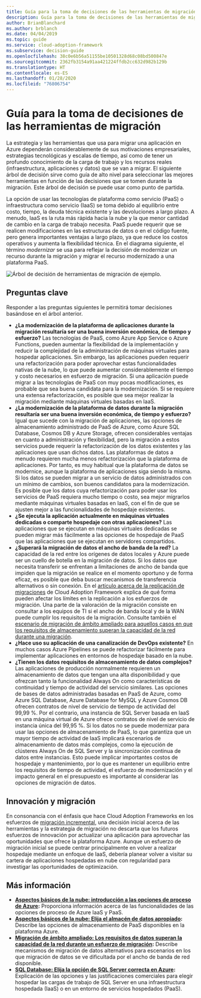 ```yaml
---
title: Guía para la toma de decisiones de las herramientas de migración
description: Guía para la toma de decisiones de las herramientas de migración
author: BrianBlanchard
ms.author: brblanch
ms.date: 04/04/2019
ms.topic: guide
ms.service: cloud-adoption-framework
ms.subservice: decision-guide
ms.openlocfilehash: 38c0e6b56a51155be10501328d68c08bd500847e
ms.sourcegitcommit: 2362fb3154a91aa421224ffdb2cc632d982b129b
ms.translationtype: HT
ms.contentlocale: es-ES
ms.lasthandoff: 01/28/2020
ms.locfileid: "76806754"
---
```

# <a name="migration-tools-decision-guide"></a>Guía para la toma de decisiones de las herramientas de migración

La estrategia y las herramientas que usa para migrar una aplicación en Azure dependerán considerablemente de sus motivaciones empresariales, estrategias tecnológicas y escalas de tiempo, así como de tener un profundo conocimiento de la carga de trabajo y los recursos reales (infraestructura, aplicaciones y datos) que se van a migrar. El siguiente árbol de decisión sirve como guía de alto nivel para seleccionar las mejores herramientas en función de las decisiones que se tomen durante la migración. Este árbol de decisión se puede usar como punto de partida.

La opción de usar las tecnologías de plataforma como servicio (PaaS) o infraestructura como servicio (IaaS) se toma debido al equilibrio entre costo, tiempo, la deuda técnica existente y las devoluciones a largo plazo. A menudo, IaaS es la ruta más rápida hacia la nube y la que menor cantidad de cambio en la carga de trabajo necesita. PaaS puede requerir que se realicen modificaciones en las estructuras de datos o en el código fuente, pero genera importantes ventajas a largo plazo, ya que reduce los costos operativos y aumenta la flexibilidad técnica. En el diagrama siguiente, el término _modernizar_ se usa para reflejar la decisión de modernizar un recurso durante la migración y migrar el recurso modernizado a una plataforma PaaS.

![Árbol de decisión de herramientas de migración de ejemplo.](../../_images/migrate/migration-tools-decision-tree.png)

## <a name="key-questions"></a>Preguntas clave

Responder a las preguntas siguientes le permitirá tomar decisiones basándose en el árbol anterior.

- **¿La modernización de la plataforma de aplicaciones durante la migración resultaría ser una buena inversión económica, de tiempo y esfuerzo?** Las tecnologías de PaaS, como Azure App Service o Azure Functions, pueden aumentar la flexibilidad de la implementación y reducir la complejidad de la administración de máquinas virtuales para hospedar aplicaciones. Sin embargo, las aplicaciones pueden requerir una refactorización para poder aprovechar estas funcionalidades nativas de la nube, lo que puede aumentar considerablemente el tiempo y costo necesarios en esfuerzo de migración. Si una aplicación puede migrar a las tecnologías de PaaS con muy pocas modificaciones, es probable que sea buena candidata para la modernización. Si se requiere una extensa refactorización, es posible que sea mejor realizar la migración mediante máquinas virtuales basadas en IaaS.
- **¿La modernización de la plataforma de datos durante la migración resultaría ser una buena inversión económica, de tiempo y esfuerzo?** Igual que sucede con la migración de aplicaciones, las opciones de almacenamiento administrado de PaaS de Azure, como Azure SQL Database, Cosmos DB y Azure Storage, ofrecen considerables ventajas en cuanto a administración y flexibilidad, pero la migración a estos servicios puede requerir la refactorización de los datos existentes y las aplicaciones que usan dichos datos. Las plataformas de datos a menudo requieren mucha menos refactorización que la plataforma de aplicaciones. Por tanto, es muy habitual que la plataforma de datos se modernice, aunque la plataforma de aplicaciones siga siendo la misma. Si los datos se pueden migrar a un servicio de datos administrados con un mínimo de cambios, son buenos candidatos para la modernización. Es posible que los datos cuya refactorización para poder usar los servicios de PaaS requiera mucho tiempo o costo, sea mejor migrarlos mediante máquinas virtuales basadas en IaaS, con el fin de que se ajusten mejor a las funcionalidades de hospedaje existentes.
- **¿Se ejecuta la aplicación actualmente en máquinas virtuales dedicadas o comparte hospedaje con otras aplicaciones?** Las aplicaciones que se ejecutan en máquinas virtuales dedicadas se pueden migrar más fácilmente a las opciones de hospedaje de PaaS que las aplicaciones que se ejecutan en servidores compartidos.
- **¿Superará la migración de datos el ancho de banda de la red?** La capacidad de la red entre los orígenes de datos locales y Azure puede ser un cuello de botella en la migración de datos. Si los datos que necesita transferir se enfrentan a limitaciones de ancho de banda que impiden que la migración se realice en el momento oportuno y de forma eficaz, es posible que deba buscar mecanismos de transferencia alternativos o sin conexión. En el [artículo acerca de la replicación de migraciones](../../migrate/migration-considerations/migrate/replicate.md#replication-risks---physics-of-replication) de Cloud Adoption Framework explica de qué forma pueden afectar los límites en la replicación a los esfuerzos de migración. Una parte de la valoración de la migración consiste en consultar a los equipos de TI si el ancho de banda local y de la WAN puede cumplir los requisitos de la migración. Consulte también el [escenario de migración de ámbito ampliado para aquellos casos en que los requisitos de almacenamiento superan la capacidad de la red durante una migración](../../migrate/expanded-scope/network-capacity-exceeded.md#suggested-prerequisites).
- **¿Hace uso su aplicación de una canalización de DevOps existente?** En muchos casos Azure Pipelines se puede refactorizar fácilmente para implementar aplicaciones en entornos de hospedaje basado en la nube.
- **¿Tienen los datos requisitos de almacenamiento de datos complejos?** Las aplicaciones de producción normalmente requieren un almacenamiento de datos que tengan una alta disponibilidad y que ofrezcan tanto la funcionalidad Always On como características de continuidad y tiempo de actividad del servicio similares. Las opciones de bases de datos administradas basadas en PaaS de Azure, como Azure SQL Database, Azure Database for MySQL y Azure Cosmos DB ofrecen contratos de nivel de servicio de tiempo de actividad del 99,99 %. Por el contrario, una instancia de SQL Server basada en IaaS en una máquina virtual de Azure ofrece contratos de nivel de servicio de instancia única del 99,95 %. Si los datos no se puede modernizar para usar las opciones de almacenamiento de PaaS, lo que garantiza que un mayor tiempo de actividad de IaaS implicará escenarios de almacenamiento de datos más complejos, como la ejecución de clústeres Always On de SQL Server y la sincronización continua de datos entre instancias. Esto puede implicar importantes costos de hospedaje y mantenimiento, por lo que es mantener un equilibrio entre los requisitos de tiempo de actividad, el esfuerzo de modernización y el impacto general en el presupuesto es importante al considerar las opciones de migración de datos.

## <a name="innovation-and-migration"></a>Innovación y migración

En consonancia con el énfasis que hace Cloud Adoption Frameworks en los esfuerzos de [migración incremental](../../migrate/index.md#migration-implementation), una decisión inicial acerca de las herramientas y la estrategia de migración no descarta que los futuros esfuerzos de innovación por actualizar una aplicación para aprovechar las oportunidades que ofrece la plataforma Azure. Aunque un esfuerzo de migración inicial se puede centrar principalmente en volver a realizar hospedaje mediante un enfoque de IaaS, debería planear volver a visitar su cartera de aplicaciones hospedadas en nube con regularidad para investigar las oportunidades de optimización.

## <a name="learn-more"></a>Más información

- **[Aspectos básicos de la nube: introducción a las opciones de proceso de Azure](https://docs.microsoft.com/azure/architecture/guide/technology-choices/compute-overview):** Proporciona información acerca de las funcionalidades de las opciones de proceso de Azure IaaS y PaaS.
- **[Aspectos básicos de la nube: Elija el almacén de datos apropiado](https://docs.microsoft.com/azure/architecture/guide/technology-choices/data-store-overview):** Describe las opciones de almacenamiento de PaaS disponibles en la plataforma Azure.
- **[Migración de ámbito ampliado: Los requisitos de datos superan la capacidad de la red durante un esfuerzo de migración](../../migrate/expanded-scope/network-capacity-exceeded.md):** Describe mecanismos de migración de datos alternativos para escenarios en los que migración de datos se ve dificultada por el ancho de banda de red disponible.
- **[SQL Database: Elija la opción de SQL Server correcta en Azure](https://docs.microsoft.com/azure/sql-database/sql-database-paas-vs-sql-server-iaas#business-motivations-for-choosing-databases-managed-instances-or-sql-virtual-machines):** Explicación de las opciones y las justificaciones comerciales para elegir hospedar las cargas de trabajo de SQL Server en una infraestructura hospedada (IaaS) o en un entorno de servicios hospedados (PaaS).
